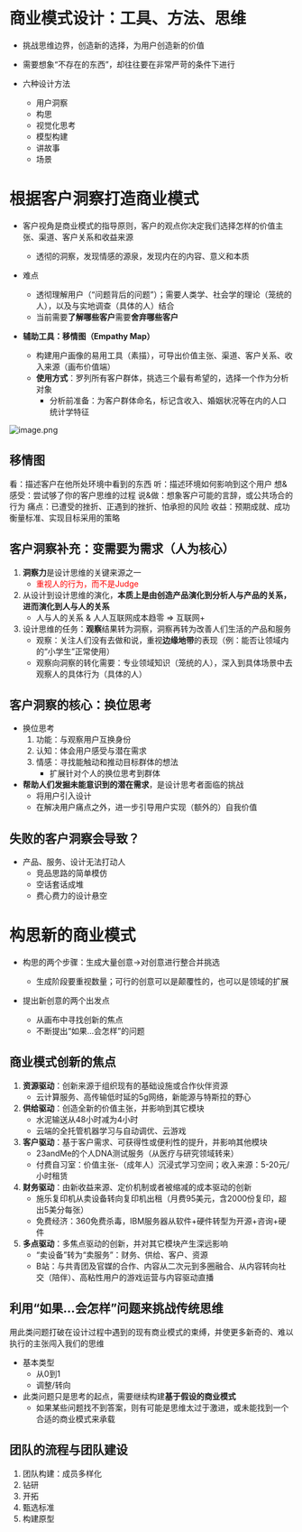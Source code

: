 # 商业模式设计：工具、方法、思维

- 挑战思维边界，创造新的选择，为用户创造新的价值
- 需要想象“不存在的东西”，却往往要在非常严苛的条件下进行


- 六种设计方法
	- 用户洞察
	- 构思
	- 视觉化思考
	- 模型构建
	- 讲故事
	- 场景


# 根据客户洞察打造商业模式

- 客户视角是商业模式的指导原则，客户的观点你决定我们选择怎样的价值主张、渠道、客户关系和收益来源
	- 透彻的洞察，发现情感的源泉，发现内在的内容、意义和本质
- 难点
	- 透彻理解用户（“问题背后的问题”）；需要人类学、社会学的理论（笼统的人），以及与实地调查（具体的人）结合
	- 当前需要**了解哪些客户**需要**舍弃哪些客户**

- **辅助工具：移情图（Empathy Map）**
	- 构建用户画像的易用工具（素描），可导出价值主张、渠道、客户关系、收入来源（画布价值端）
	- **使用方式**：罗列所有客户群体，挑选三个最有希望的，选择一个作为分析对象
		- 分析前准备：为客户群体命名，标记含收入、婚姻状况等在内的人口统计学特征

![image.png](https://chillcharlie-img.oss-cn-hangzhou.aliyuncs.com/image%2F2023%2F12%2F05%2F10-30-02-e0e44bdf01929fa65d714581b9693586-20231205103001-1ceb93.png)

## 移情图

看：描述客户在他所处环境中看到的东西
听：描述环境如何影响到这个用户
想&感受：尝试够了你的客户思维的过程
说&做：想象客户可能的言辞，或公共场合的行为
痛点：已遭受的挫折、正遇到的挫折、怕承担的风险
收益：预期成就、成功衡量标准、实现目标采用的策略

## 客户洞察补充：变需要为需求（人为核心）

1. **洞察力**是设计思维的关键来源之一
	- <font color="#ff0000">重视人的行为，而不是Judge</font>
2. 从设计到设计思维的演化，**本质上是由创造产品演化到分析人与产品的关系，进而演化到人与人的关系**
	- 人与人的关系 & 人人互联网成本趋零 => 互联网+
3. 设计思维的任务：**观察**结果转为洞察，洞察再转为改善人们生活的产品和服务
	- 观察：关注人们没有去做和说，重视**边缘地带**的表现（例：能否让领域内的“小学生”正常使用）
	- 观察向洞察的转化需要：专业领域知识（笼统的人），深入到具体场景中去观察人的具体行为（具体的人）

## 客户洞察的核心：换位思考

- 换位思考
	1. 功能：与观察用户互换身份
	2. 认知：体会用户感受与潜在需求
	3. 情感：寻找能触动和推动目标群体的想法
		- 扩展针对个人的换位思考到群体
- **帮助人们发掘未能意识到的潜在需求**，是设计思考者面临的挑战
	- 将用户引入设计
	- 在解决用户痛点之外，进一步引导用户实现（额外的）自我价值


## 失败的客户洞察会导致？

- 产品、服务、设计无法打动人
	- 竞品思路的简单模仿
	- 空话套话成堆
	- 费心费力的设计悬空

# 构思新的商业模式

- 构思的两个步骤：生成大量创意->对创意进行整合并挑选
	- 生成阶段要重视数量；可行的创意可以是颠覆性的，也可以是领域的扩展


- 提出新创意的两个出发点
	- 从画布中寻找创新的焦点
	- 不断提出“如果…会怎样”的问题


## 商业模式创新的焦点

1. **资源驱动**：创新来源于组织现有的基础设施或合作伙伴资源
	- 云计算服务、高传输低时延的5g网络，新能源与特斯拉的野心
2. **供给驱动**：创造全新的价值主张，并影响到其它模块
	- 水泥输送从48小时减为4小时
	- 云端的全托管机器学习与自动调优、云游戏
3. **客户驱动**：基于客户需求、可获得性或便利性的提升，并影响其他模块
	- 23andMe的个人DNA测试服务（从医疗与研究领域转来）
	- 付费自习室：价值主张-（成年人）沉浸式学习空间；收入来源：5-20元/小时租赁
4. **财务驱动**：由新收益来源、定价机制或者被缩减的成本驱动的创新
	- 施乐复印机从卖设备转向复印机出租（月费95美元，含2000份复印，超出5美分每张）
	- 免费经济：360免费杀毒，IBM服务器从软件+硬件转型为开源+咨询+硬件
5. **多点驱动**：多焦点驱动的创新，并对其它模块产生深远影响
	- “卖设备”转为“卖服务”：财务、供给、客户、资源
	- B站：与共青团及官媒的合作、内容从二次元到多圈融合、从内容转向社交（陪伴）、高粘性用户的游戏运营与内容驱动直播


## 利用“如果…会怎样”问题来挑战传统思维

用此类问题打破在设计过程中遇到的现有商业模式的束缚，并使更多新奇的、难以执行的主张闯入我们的思维

- 基本类型
	- 从0到1
	- 调整/转向
- 此类问题只是思考的起点，需要继续构建**基于假设的商业模式**
	- 如果某些问题找不到答案，则有可能是思维太过于激进，或未能找到一个合适的商业模式来承载


## 团队的流程与团队建设

1. 团队构建：成员多样化
2. 钻研
3. 开拓
4. 甄选标准
5. 构建原型

